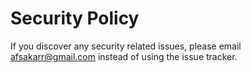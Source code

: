 # Security Policy

If you discover any security related issues, please email afsakarr@gmail.com instead of using the issue tracker.
